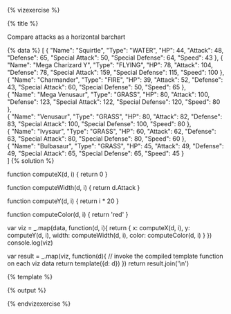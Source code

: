 {% vizexercise %}

{% title %}

Compare attacks as a horizontal barchart

{% data %}
[
  {
    "Name": "Squirtle",
    "Type": "WATER",
    "HP": 44,
    "Attack": 48,
    "Defense": 65,
    "Special Attack": 50,
    "Special Defense": 64,
    "Speed": 43
  },
  {
    "Name": "Mega Charizard Y",
    "Type": "FLYING",
    "HP": 78,
    "Attack": 104,
    "Defense": 78,
    "Special Attack": 159,
    "Special Defense": 115,
    "Speed": 100
  },  
  {
    "Name": "Charmander",
    "Type": "FIRE",
    "HP": 39,
    "Attack": 52,
    "Defense": 43,
    "Special Attack": 60,
    "Special Defense": 50,
    "Speed": 65
  },  
  {
    "Name": "Mega Venusaur",
    "Type": "GRASS",
    "HP": 80,
    "Attack": 100,
    "Defense": 123,
    "Special Attack": 122,
    "Special Defense": 120,
    "Speed": 80
  },  
  {
    "Name": "Venusaur",
    "Type": "GRASS",
    "HP": 80,
    "Attack": 82,
    "Defense": 83,
    "Special Attack": 100,
    "Special Defense": 100,
    "Speed": 80
  },    
  {
    "Name": "Ivysaur",
    "Type": "GRASS",
    "HP": 60,
    "Attack": 62,
    "Defense": 63,
    "Special Attack": 80,
    "Special Defense": 80,
    "Speed": 60
  },    
  {
    "Name": "Bulbasaur",
    "Type": "GRASS",
    "HP": 45,
    "Attack": 49,
    "Defense": 49,
    "Special Attack": 65,
    "Special Defense": 65,
    "Speed": 45
  }  
]
{% solution %}

function computeX(d, i) {
    return 0
}

function computeWidth(d, i) {
    return d.Attack
}

function computeY(d, i) {
    return i * 20
}

function computeColor(d, i) {
    return 'red'
}

var viz = _.map(data, function(d, i){
    return {
        x: computeX(d, i),
        y: computeY(d, i),
        width: computeWidth(d, i),
        color: computeColor(d, i)
    }
 })
console.log(viz)

var result = _.map(viz, function(d){
         // invoke the compiled template function on each viz data
         return template({d: d})
     })
return result.join('\n')

{% template %}
<g transform="translate(0 ${d.y})">
    <rect
         width="${d.width}"
         height="20"
         style="fill:${d.color};
                stroke-width:3;
                stroke:rgb(0,0,0)" />
</g>

{% output %}

<g transform="translate(0 0)">
    <rect
         width="48"
         height="20"
         style="fill:red;
                stroke-width:3;
                stroke:rgb(0,0,0)" />
</g>
<g transform="translate(0 20)">
    <rect
         width="104"
         height="20"
         style="fill:red;
                stroke-width:3;
                stroke:rgb(0,0,0)" />
</g>
<g transform="translate(0 40)">
    <rect
         width="52"
         height="20"
         style="fill:red;
                stroke-width:3;
                stroke:rgb(0,0,0)" />
</g>
<g transform="translate(0 60)">
    <rect
         width="100"
         height="20"
         style="fill:red;
                stroke-width:3;
                stroke:rgb(0,0,0)" />
</g>
<g transform="translate(0 80)">
    <rect
         width="82"
         height="20"
         style="fill:red;
                stroke-width:3;
                stroke:rgb(0,0,0)" />
</g>
<g transform="translate(0 100)">
    <rect
         width="62"
         height="20"
         style="fill:red;
                stroke-width:3;
                stroke:rgb(0,0,0)" />
</g>
<g transform="translate(0 120)">
    <rect
         width="49"
         height="20"
         style="fill:red;
                stroke-width:3;
                stroke:rgb(0,0,0)" />
</g>

{% endvizexercise %}
